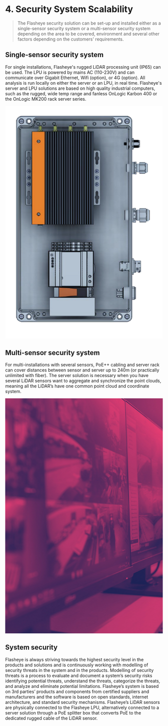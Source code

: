 # 4. Security System Scalability

> The Flasheye security solution can be set-up and installed either as a single-sensor security system or a multi-sensor security system depending on the area to be covered, environment and several other factors depending on the customers' requirements. 

## Single-sensor security system
For single installations, Flasheye's rugged LiDAR processing unit (IP65) can be used. The LPU is powered by mains AC (110-230V) and can communicate over Gigabit Ethernet, Wifi (option), or 4G (option). All analysis is run locally on either the server or an LPU, in real time. Flasheye's server and LPU solutions are based on high quality industrial computers, such as the rugged, wide temp range and fanless OnLogic Karbon 400 or the OnLogic MK200 rack server series.

![Processing unit?](../_media/sss_pic1.png)

## Multi-sensor security system
For multi-installations with several sensors, PoE++ cabling and server rack can cover distances between sensor and server up to 240m (or practically unlimited with fiber). The server solution is necessary when you have several LiDAR sensors want to aggregate and synchronize the point clouds, meaning all the LiDAR’s have one common point cloud and coordinate system. 

![Pink background?](../_media/sss_pic2.png)

## System security
Flasheye is always striving towards the highest security level in the products and solutions and is continuously working with modelling of security threats in the system and in the products. Modelling of security threats is a process to evaluate and document a system’s security risks identifying potential threats, understand the threats, categorize the threats, and analyze and eliminate potential limitations. Flasheye’s system is based on 3rd parties’ products and components from certified suppliers and manufacturers and the software is based on open standards, internet architecture, and standard security mechanisms. Flasheye’s LiDAR sensors are physically connected to the Flasheye LPU, alternatively connected to a server solution through a PoE splitter box that converts PoE to the dedicated rugged cable of the LiDAR sensor. 
